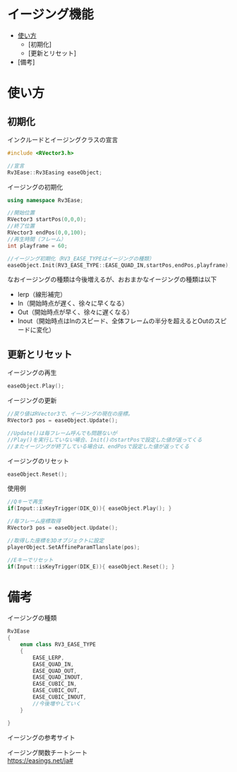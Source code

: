 # イージング機能

- [使い方](#使い方)
  - [初期化]
  - [更新とリセット]
- [備考]

# 使い方

## 初期化

インクルードとイージングクラスの宣言
```cpp
#include <RVector3.h>

//宣言
Rv3Ease::Rv3Easing easeObject;
```
イージングの初期化
```cpp
using namespace Rv3Ease;

//開始位置
RVector3 startPos(0,0,0);
//終了位置
RVector3 endPos(0,0,100);
//再生時間（フレーム）
int playframe = 60;

//イージング初期化（RV3_EASE_TYPEはイージングの種類）
easeObject.Init(RV3_EASE_TYPE::EASE_QUAD_IN,startPos,endPos,playframe);
```
なおイージングの種類は今後増えるが、おおまかなイージングの種類は以下  
 - lerp（線形補完）
 - In（開始時点が遅く、徐々に早くなる）
 - Out（開始時点が早く、徐々に遅くなる）
 - Inout（開始時点はInのスピード、全体フレームの半分を超えるとOutのスピードに変化）

## 更新とリセット

イージングの再生
```cpp
easeObject.Play();
```
イージングの更新
```cpp
//戻り値はRVector3で、イージングの現在の座標。
RVector3 pos = easeObject.Update();

//Update()は毎フレーム呼んでも問題ないが
//Play()を実行していない場合、Init()のstartPosで設定した値が返ってくる
//またイージングが終了している場合は、endPosで設定した値が返ってくる
```
イージングのリセット
```cpp
easeObject.Reset();
```
使用例
```cpp
//Qキーで再生
if(Input::isKeyTrigger(DIK_Q)){ easeObject.Play(); }

//毎フレーム座標取得
RVector3 pos = easeObject.Update();

//取得した座標を3Dオブジェクトに設定
playerObject.SetAffineParamTlanslate(pos);

//Eキーでリセット
if(Input::isKeyTrigger(DIK_E)){ easeObject.Reset(); }
```

# 備考

イージングの種類
```cpp
Rv3Ease
{
    enum class RV3_EASE_TYPE
    {
        EASE_LERP,
        EASE_QUAD_IN,
        EASE_QUAD_OUT,
        EASE_QUAD_INOUT,
        EASE_CUBIC_IN,
        EASE_CUBIC_OUT,
        EASE_CUBIC_INOUT,
        //今後増やしていく
    }

}
```

イージングの参考サイト  

イージング関数チートシート  
https://easings.net/ja#